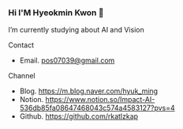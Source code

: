 ### Hi I'M Hyeokmin Kwon 👋



 I’m currently studying about AI and Vision

 
 Contact 
 - Email. pos07039@gmail.com
  
 Channel
 - Blog. https://m.blog.naver.com/hyuk_ming
 - Notion. https://www.notion.so/Impact-AI-536db85fa08647468043c574a4583127?pvs=4
 - Github. https://github.com/rkatlzkap


